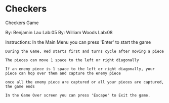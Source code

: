 # Checkers
Checkers Game

By: Benjamin Lau Lab:05
By: William Woods Lab:08

Instructions:
    In the Main Menu you can press 'Enter' to start the game

    During the Game, Red starts first and turns cycle after moving a piece

    The pieces can move 1 space to the left or right diagonally

    If an enemy piece is 1 space to the left or right diagonally, your piece can hop over them and capture the enemy piece

    once all the enemy piece are captured or all your pieces are captured, the game ends

    In the Game Over screen you can press 'Escape' to Exit the game.
